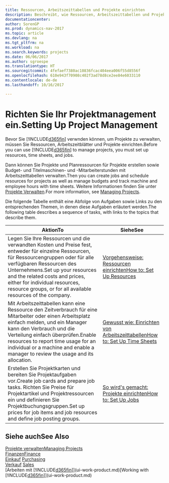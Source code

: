 ```yaml
---
title: Ressourcen, Arbeitszeittabellen und Projekte einrichten
description: Beschreibt, wie Ressourcen, Arbeitszeittabellen und Projekte eingerichtet werden, um Projekte zu verwalten.
documentationcenter: 
author: SorenGP
ms.prod: dynamics-nav-2017
ms.topic: article
ms.devlang: na
ms.tgt_pltfrm: na
ms.workload: na
ms.search.keywords: projects
ms.date: 06/06/2017
ms.author: sgroespe
ms.translationtype: HT
ms.sourcegitcommit: 4fefaef7380ac10836fcac404eea006f55d8556f
ms.openlocfilehash: 610e943f70908c402f3ad78d8ce2ee84e6033110
ms.contentlocale: de-de
ms.lasthandoff: 10/16/2017

---
```

# <a name="setting-up-project-management"></a><span data-ttu-id="10049-103">Richten Sie Ihr Projektmanagement ein.</span><span class="sxs-lookup"><span data-stu-id="10049-103">Setting Up Project Management</span></span>
<span data-ttu-id="10049-104">Bevor Sie [!INCLUDE[d365fin](includes/d365fin_md.md)] verwnden können, um Projekte zu verwalten, müssen Sie Ressourcen, Arbeitszeitblätter und Projekte einrichten.</span><span class="sxs-lookup"><span data-stu-id="10049-104">Before you can use [!INCLUDE[d365fin](includes/d365fin_md.md)] to manage projects, you must set up resources, time sheets, and jobs.</span></span>

<span data-ttu-id="10049-105">Dann können Sie Projekte und Planressourcen für Projekte erstellen sowie Budget- und Titelmaschinen- und -Mitarbeiterstunden mit Arbeitszeittabellen verwalten.</span><span class="sxs-lookup"><span data-stu-id="10049-105">Then you can create jobs and schedule resources for projects as well as manage budgets and track machine and employee hours with time sheets.</span></span> <span data-ttu-id="10049-106">Weitere Informationen finden Sie unter [Projekte Verwalten](projects-manage-projects.md).</span><span class="sxs-lookup"><span data-stu-id="10049-106">For more information, see [Managing Projects](projects-manage-projects.md).</span></span>  

<span data-ttu-id="10049-107">Die folgende Tabelle enthält eine Abfolge von Aufgaben sowie Links zu den entsprechenden Themen, in denen diese Aufgaben erläutert werden.</span><span class="sxs-lookup"><span data-stu-id="10049-107">The following table describes a sequence of tasks, with links to the topics that describe them.</span></span>

| <span data-ttu-id="10049-108">Aktion</span><span class="sxs-lookup"><span data-stu-id="10049-108">To</span></span> | <span data-ttu-id="10049-109">Siehe</span><span class="sxs-lookup"><span data-stu-id="10049-109">See</span></span> |
| --- | --- |
| <span data-ttu-id="10049-110">Legen Sie Ihre Ressourcen und die verwandten Kosten und Preise fest, entweder für einzelne Ressourcen, für Ressourcengruppen oder für alle verfügbaren Ressourcen des Unternehmens.</span><span class="sxs-lookup"><span data-stu-id="10049-110">Set up your resources and the related costs and prices, either for individual resources, resource groups, or for all available resources of the company.</span></span> |[<span data-ttu-id="10049-111">Vorgehensweise: Ressourcen einrichten</span><span class="sxs-lookup"><span data-stu-id="10049-111">How to: Set Up Resources</span></span>](projects-how-setup-resources.md) |
| <span data-ttu-id="10049-112">Mit Arbeitszeittabellen kann eine Ressource den Zeitverbrauch für eine Mitarbeiter oder einen Arbeitsplatz einfach melden, und ein Manager kann den Verbrauch und die Verteilung einfach überprüfen.</span><span class="sxs-lookup"><span data-stu-id="10049-112">Enable resources to report time usage for an individual or a machine and enable a manager to review the usage and its allocation.</span></span> |[<span data-ttu-id="10049-113">Gewusst wie: Einrichten von Arbeitszeittabellen</span><span class="sxs-lookup"><span data-stu-id="10049-113">How to: Set Up Time Sheets</span></span>](projects-how-setup-time-sheets.md) |
| <span data-ttu-id="10049-114">Erstellen Sie Projektkarten und bereiten Sie Projektaufgaben vor.</span><span class="sxs-lookup"><span data-stu-id="10049-114">Create job cards and prepare job tasks.</span></span> <span data-ttu-id="10049-115">Richten Sie Preise für Projektartikel und Projektressourcen ein und definieren Sie Projektbuchungsgruppen.</span><span class="sxs-lookup"><span data-stu-id="10049-115">Set up prices for job items and job resources and define job posting groups.</span></span> |[<span data-ttu-id="10049-116">So wird's gemacht: Projekte einrichten</span><span class="sxs-lookup"><span data-stu-id="10049-116">How to: Set Up Jobs</span></span>](projects-how-setup-jobs.md) |

## <a name="see-also"></a><span data-ttu-id="10049-117">Siehe auch</span><span class="sxs-lookup"><span data-stu-id="10049-117">See Also</span></span>
[<span data-ttu-id="10049-118">Projekte verwalten</span><span class="sxs-lookup"><span data-stu-id="10049-118">Managing Projects</span></span>](projects-manage-projects.md)  
[<span data-ttu-id="10049-119">Finanzen</span><span class="sxs-lookup"><span data-stu-id="10049-119">Finance</span></span>](finance.md)  
<span data-ttu-id="10049-120">[Einkauf](purchasing-manage-purchasing.md)       </span><span class="sxs-lookup"><span data-stu-id="10049-120">[Purchasing](purchasing-manage-purchasing.md)       </span></span>  
<span data-ttu-id="10049-121">[Verkauf](sales-manage-sales.md)   </span><span class="sxs-lookup"><span data-stu-id="10049-121">[Sales](sales-manage-sales.md)   </span></span>  
<span data-ttu-id="10049-122">[Arbeiten mit [!INCLUDE[d365fin](includes/d365fin_md.md)]](ui-work-product.md)</span><span class="sxs-lookup"><span data-stu-id="10049-122">[Working with [!INCLUDE[d365fin](includes/d365fin_md.md)]](ui-work-product.md)</span></span>  

